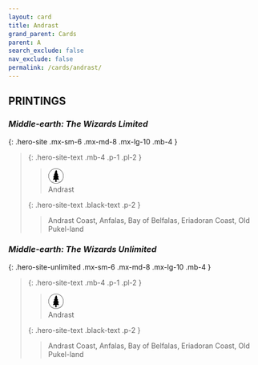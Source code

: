 ```yaml
---
layout: card
title: Andrast
grand_parent: Cards
parent: A
search_exclude: false
nav_exclude: false
permalink: /cards/andrast/
---
```


## PRINTINGS


### _Middle-earth: The Wizards Limited_

{: .hero-site .mx-sm-6 .mx-md-8 .mx-lg-10 .mb-4 }
> {: .hero-site-text .mb-4 .p-1 .pl-2 }
> > <div class="card-mp"><img src="/assets/images/wilderness.svg"></div>
> > <div class="character-card-name">Andrast</div>
>
> {: .hero-site-text .black-text .p-2 }
> > Andrast Coast, Anfalas, Bay of Belfalas, Eriadoran Coast, Old Pukel-land 
> 

### _Middle-earth: The Wizards Unlimited_

{: .hero-site-unlimited .mx-sm-6 .mx-md-8 .mx-lg-10 .mb-4 }
> {: .hero-site-text .mb-4 .p-1 .pl-2 }
> > <div class="card-mp"><img src="/assets/images/wilderness.svg"></div>
> > <div class="character-card-name">Andrast</div>
>
> {: .hero-site-text .black-text .p-2 }
> > Andrast Coast, Anfalas, Bay of Belfalas, Eriadoran Coast, Old Pukel-land 
> 
